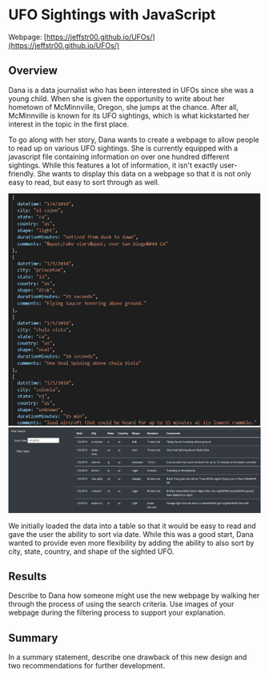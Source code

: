 # UFO Sightings with JavaScript

Webpage: [https://jeffstr00.github.io/UFOs/](https://jeffstr00.github.io/UFOs/)

## Overview

Dana is a data journalist who has been interested in UFOs since she was a young child.  When she is given the opportunity to write about her hometown of McMinnville, Oregon, she jumps at the chance.  After all, McMinnville is known for its UFO sightings, which is what kickstarted her interest in the topic in the first place.

To go along with her story, Dana wants to create a webpage to allow people to read up on various UFO sightings.  She is currently equipped with a javascript file containing information on over one hundred different sightings.  While this features a lot of information, it isn't exactly user-friendly.  She wants to display this data on a webpage so that it is not only easy to read, but easy to sort through as well.

![JavaScript data file](https://github.com/Jeffstr00/UFOs/blob/main/static/images/data.png)
![Original Webpage w/ Date Filter](https://github.com/Jeffstr00/UFOs/blob/main/static/images/page1.png)

We initially loaded the data into a table so that it would be easy to read and gave the user the ability to sort via date.  While this was a good start, Dana wanted to provide even more flexibility by adding the ability to also sort by city, state, country, and shape of the sighted UFO.

## Results
Describe to Dana how someone might use the new webpage by walking her through the process of using the search criteria. Use images of your webpage during the filtering process to support your explanation.

## Summary
In a summary statement, describe one drawback of this new design and two recommendations for further development.